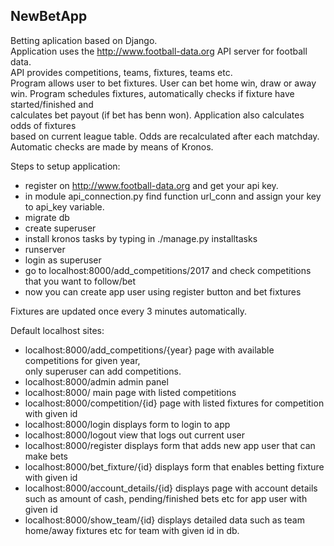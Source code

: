 ## NewBetApp
  
Betting aplication based on Django.   
Application uses the http://www.football-data.org API server for football data.  
API provides competitions, teams, fixtures, teams etc.  
Program allows user to bet fixtures. User can bet home win, draw or away win. 
Program schedules fixtures, automatically checks if fixture have started/finished and  
calculates bet payout (if bet has benn won). Application also calculates odds of fixtures   
based on current league table. Odds are recalculated after each matchday.
Automatic checks are made by means of Kronos.  
  
  
Steps to setup application:
* register on http://www.football-data.org and get your api key.  
* in module api_connection.py find function url_conn and assign your key to api_key variable.  
* migrate db   
* create superuser  
* install kronos tasks by typing in ./manage.py installtasks
* runserver
* login as superuser
* go to localhost:8000/add_competitions/2017 and check competitions that you want to follow/bet  
* now you can create app user using register button and bet fixtures  
  
Fixtures are updated once every 3 minutes automatically.

Default localhost sites:  
* localhost:8000/add_competitions/{year} page with available competitions for given year,  
only superuser can add competitions.  
* localhost:8000/admin admin panel  
* localhost:8000/ main page with listed competitions  
* localhost:8000/competition/{id} page with listed fixtures for competition with given id  
* localhost:8000/login displays form to login to app  
* localhost:8000/logout view that logs out current user
* localhost:8000/register displays form that adds new app user that can make bets
* localhost:8000/bet_fixture/{id} displays form that enables betting fixture with given id  
* localhost:8000/account_details/{id} displays page with account details such as amount of cash, pending/finished bets etc for app user with given id
* localhost:8000/show_team/{id} displays detailed data such as team home/away fixtures etc for team with given id in db.
